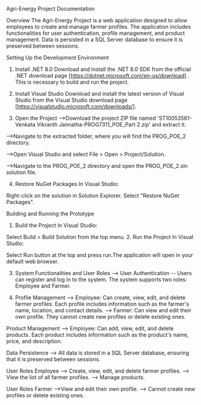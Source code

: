 Agri-Energy Project Documentation

Overview
The Agri-Energy Project is a web application designed to allow employees to create and manage farmer profiles. The application includes functionalities for user authentication, profile management, and product management. Data is persisted in a SQL Server database to ensure it is preserved between sessions.

Setting Up the Development Environment
1. Install .NET 8.0
Download and install the .NET 8.0 SDK from the official .NET download page [https://dotnet.microsoft.com/en-us/download] . This is necessary to build and run the project.

2. Install Visual Studio
Download and install the latest version of Visual Studio from the Visual Studio download page [https://visualstudio.microsoft.com/downloads/].

3. Open the Project
-->Download the project ZIP file named 'ST10053561-Venkata Vikranth Jannatha-PROG7311_POE_Part 2.zip' and extract it.

-->Navigate to the extracted folder, where you will find the PROG_POE_2 directory.

-->Open Visual Studio and select File > Open > Project/Solution.

-->Navigate to the PROG_POE_2 directory and open the PROG_POE_2.sln solution file.

4. Restore NuGet Packages In Visual Studio:

Right-click on the solution in Solution Explorer.
Select "Restore NuGet Packages".




Building and Running the Prototype

1. Build the Project
In Visual Studio:

Select Build > Build Solution from the top menu.
2. Run the Project In Visual Studio:

Select Run button at the top and press run.The application will open in your default web browser.

3. System Functionalities and User Roles
--> User Authentication
-- Users can register and log in to the system. The system supports two roles: Employee and Farmer.

4. Profile Management
--> Employee: Can create, view, edit, and delete farmer profiles. Each profile includes information such as the farmer's name, location, and contact details.
--> Farmer: Can view and edit their own profile. They cannot create new profiles or delete existing ones.

Product Management
--> Employee: Can add, view, edit, and delete products. Each product includes information such as the product's name, price, and description.

Data Persistence
--> All data is stored in a SQL Server database, ensuring that it is preserved between sessions.

User Roles Employee
--> Create, view, edit, and delete farmer profiles.
--> View the list of all farmer profiles.
--> Manage products.

User Roles Farmer
-->View and edit their own profile.
--> Cannot create new profiles or delete existing ones.
